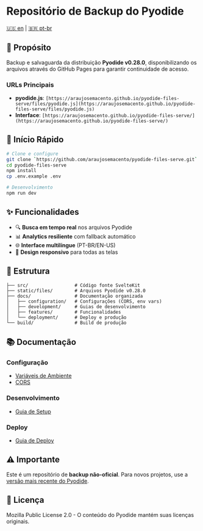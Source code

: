 # Repositório de Backup do Pyodide

[🇺🇸 en](./README.md) | [🇧🇷 pt-br](./README.pt-br.md)

## 🎯 Propósito

Backup e salvaguarda da distribuição **Pyodide v0.28.0**, disponibilizando os arquivos através do GitHub Pages para garantir continuidade de acesso.

### URLs Principais

- **pyodide.js**: `[https://araujosemacento.github.io/pyodide-files-serve/files/pyodide.js](https://araujosemacento.github.io/pyodide-files-serve/files/pyodide.js)`
- **Interface**: `[https://araujosemacento.github.io/pyodide-files-serve/](https://araujosemacento.github.io/pyodide-files-serve/)`

## 🚀 Início Rápido

```bash
# Clone e configure
git clone `https://github.com/araujosemacento/pyodide-files-serve.git`
cd pyodide-files-serve
npm install
cp .env.example .env

# Desenvolvimento
npm run dev
```

## ✨ Funcionalidades

- 🔍 **Busca em tempo real** nos arquivos Pyodide
- 📊 **Analytics resiliente** com fallback automático
- 🌐 **Interface multilíngue** (PT-BR/EN-US)
- 📱 **Design responsivo** para todas as telas

## 📁 Estrutura

```plaintext
├── src/                 # Código fonte SvelteKit
├── static/files/        # Arquivos Pyodide v0.28.0
├── docs/                # Documentação organizada
│   ├── configuration/   # Configurações (CORS, env vars)
│   ├── development/     # Guias de desenvolvimento
│   ├── features/        # Funcionalidades
│   └── deployment/      # Deploy e produção
└── build/               # Build de produção
```

## 📚 Documentação

### Configuração

- [Variáveis de Ambiente](./docs/configuration/environment-variables.pt-br.md)
- [CORS](./docs/configuration/cors.pt-br.md)

### Desenvolvimento

- [Guia de Setup](./docs/development/setup.pt-br.md)

### Deploy

- [Guia de Deploy](./docs/deployment/guide.pt-br.md)

## ⚠️ Importante

Este é um repositório de **backup não-oficial**. Para novos projetos, use a [versão mais recente do Pyodide](https://pyodide.org/).

## 📄 Licença

Mozilla Public License 2.0 - O conteúdo do Pyodide mantém suas licenças originais.
